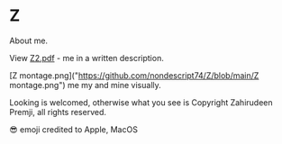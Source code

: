 # Z
About me.

View [Z2.pdf](https://github.com/nondescript74/Z/blob/main/Z2.pdf) - me in a written description.

[Z montage.png]("https://github.com/nondescript74/Z/blob/main/Z montage.png") me my and mine visually.

Looking is welcomed, otherwise what you see is Copyright Zahirudeen Premji, all rights reserved.

😎 emoji credited to Apple, MacOS
